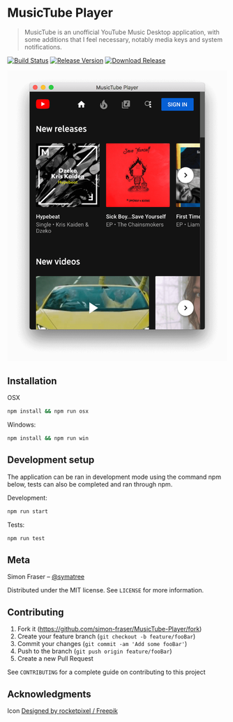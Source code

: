 # MusicTube Player
> MusicTube is an unofficial YouTube Music Desktop application, with some additions that I feel necessary, notably media keys and system notifications.

[![Build Status][ci-image]][ci-url]
[![Release Version][release-image]][release-url]
[![Download Release][download-image]][release-url]

![Opening Screenshot](assets/pics/start-screenshot.png)

## Installation

OSX

```sh
npm install && npm run osx
```

Windows:

```sh
npm install && npm run win
```

## Development setup

The application can be ran in development mode using the command npm below, tests can also be completed and ran through npm.

Development:

```sh
npm run start
```

Tests:

```sh
npm run test
```

## Meta

Simon Fraser – [@symatree](https://twitter.com/symatree)

Distributed under the MIT license. See ``LICENSE`` for more information.

## Contributing

1. Fork it (<https://github.com/simon-fraser/MusicTube-Player/fork>)
2. Create your feature branch (`git checkout -b feature/fooBar`)
3. Commit your changes (`git commit -am 'Add some fooBar'`)
4. Push to the branch (`git push origin feature/fooBar`)
5. Create a new Pull Request

See ``CONTRIBUTING`` for a complete guide on contributing to this project

## Acknowledgments

Icon [Designed by rocketpixel / Freepik](http://www.freepik.com)

<!-- Markdown link & img dfn's -->
[ci-image]: https://circleci.com/gh/simon-fraser/MusicTube-Player.svg?style=svg
[ci-url]: https://circleci.com/gh/simon-fraser/MusicTube-Player
[release-image]: https://img.shields.io/github/release/simon-fraser/MusicTube-Player/all.svg
[release-url]: https://github.com/simon-fraser/MusicTube-Player/releases
[download-image]: https://img.shields.io/github/release-date/simon-fraser/MusicTube-Player.svg?colorB=brightgreen